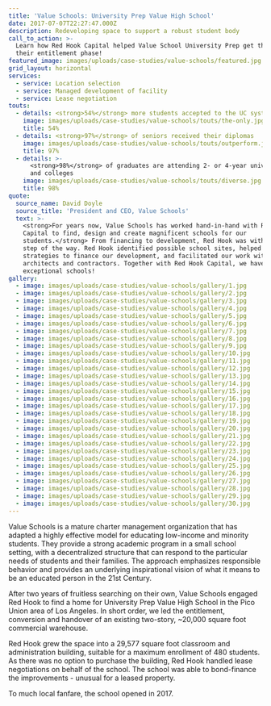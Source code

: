 ```yaml
---
title: 'Value Schools: University Prep Value High School'
date: 2017-07-07T22:27:47.000Z
description: Redeveloping space to support a robust student body
call_to_action: >-
  Learn how Red Hook Capital helped Value School University Prep get through
  their entitlement phase!
featured_image: images/uploads/case-studies/value-schools/featured.jpg
grid_layout: horizontal
services:
  - service: Location selection
  - service: Managed development of facility
  - service: Lease negotiation
touts:
  - details: <strong>54%</strong> more students accepted to the UC system
    image: images/uploads/case-studies/value-schools/touts/the-only.jpg
    title: 54%
  - details: <strong>97%</strong> of seniors received their diplomas
    image: images/uploads/case-studies/value-schools/touts/outperform.jpg
    title: 97%
  - details: >-
      <strong>98%</strong> of graduates are attending 2- or 4-year universities
      and colleges
    image: images/uploads/case-studies/value-schools/touts/diverse.jpg
    title: 98%
quote:
  source_name: David Doyle
  source_title: 'President and CEO, Value Schools'
  text: >-
    <strong>For years now, Value Schools has worked hand-in-hand with Red Hook
    Capital to find, design and create magnificent schools for our
    students.</strong> From financing to development, Red Hook was with us every
    step of the way. Red Hook identified possible school sites, helped develop
    strategies to finance our development, and facilitated our work with
    architects and contractors. Together with Red Hook Capital, we have built
    exceptional schools!
gallery:
  - image: images/uploads/case-studies/value-schools/gallery/1.jpg
  - image: images/uploads/case-studies/value-schools/gallery/2.jpg
  - image: images/uploads/case-studies/value-schools/gallery/3.jpg
  - image: images/uploads/case-studies/value-schools/gallery/4.jpg
  - image: images/uploads/case-studies/value-schools/gallery/5.jpg
  - image: images/uploads/case-studies/value-schools/gallery/6.jpg
  - image: images/uploads/case-studies/value-schools/gallery/7.jpg
  - image: images/uploads/case-studies/value-schools/gallery/8.jpg
  - image: images/uploads/case-studies/value-schools/gallery/9.jpg
  - image: images/uploads/case-studies/value-schools/gallery/10.jpg
  - image: images/uploads/case-studies/value-schools/gallery/11.jpg
  - image: images/uploads/case-studies/value-schools/gallery/12.jpg
  - image: images/uploads/case-studies/value-schools/gallery/13.jpg
  - image: images/uploads/case-studies/value-schools/gallery/14.jpg
  - image: images/uploads/case-studies/value-schools/gallery/15.jpg
  - image: images/uploads/case-studies/value-schools/gallery/16.jpg
  - image: images/uploads/case-studies/value-schools/gallery/17.jpg
  - image: images/uploads/case-studies/value-schools/gallery/18.jpg
  - image: images/uploads/case-studies/value-schools/gallery/19.jpg
  - image: images/uploads/case-studies/value-schools/gallery/20.jpg
  - image: images/uploads/case-studies/value-schools/gallery/21.jpg
  - image: images/uploads/case-studies/value-schools/gallery/22.jpg
  - image: images/uploads/case-studies/value-schools/gallery/23.jpg
  - image: images/uploads/case-studies/value-schools/gallery/24.jpg
  - image: images/uploads/case-studies/value-schools/gallery/25.jpg
  - image: images/uploads/case-studies/value-schools/gallery/26.jpg
  - image: images/uploads/case-studies/value-schools/gallery/27.jpg
  - image: images/uploads/case-studies/value-schools/gallery/28.jpg
  - image: images/uploads/case-studies/value-schools/gallery/29.jpg
  - image: images/uploads/case-studies/value-schools/gallery/30.jpg
---
```


Value Schools is a mature charter management organization that has adapted a highly effective model for educating low-income and minority students. They provide a strong academic program in a small school setting, with a decentralized structure that can respond to the particular needs of students and their families. The approach emphasizes responsible behavior and provides an underlying inspirational vision of what it means to be an educated person in the 21st Century.

After two years of fruitless searching on their own, Value Schools engaged Red Hook to find a home for University Prep Value High School in the Pico Union area of Los Angeles. In short order, we led the entitlement, conversion and handover of an existing two-story, ~20,000 square foot commercial warehouse.

Red Hook grew the space into a 29,577 square foot classroom and administration building, suitable for a maximum enrollment of 480 students. As there was no option to purchase the building, Red Hook handled lease negotiations on behalf of the school. The school was able to bond-finance the improvements - unusual for a leased property.

To much local fanfare, the school opened in 2017.

